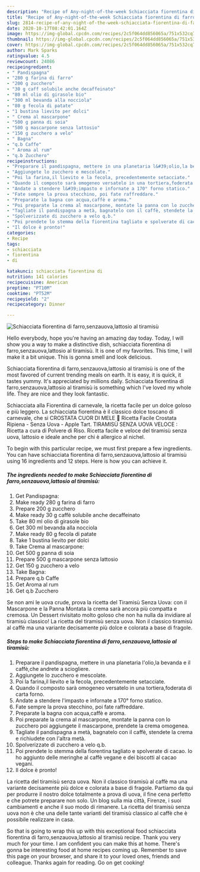 ```yaml
---
description: "Recipe of Any-night-of-the-week Schiacciata fiorentina di farro,senzauova,lattosio al tiramisù"
title: "Recipe of Any-night-of-the-week Schiacciata fiorentina di farro,senzauova,lattosio al tiramisù"
slug: 2814-recipe-of-any-night-of-the-week-schiacciata-fiorentina-di-farro-senzauova-lattosio-al-tiramisu
date: 2020-10-17T08:42:01.164Z
image: https://img-global.cpcdn.com/recipes/2c5f064dd856065a/751x532cq70/schiacciata-fiorentina-di-farrosenzauovalattosio-al-tiramisu-recipe-main-photo.jpg
thumbnail: https://img-global.cpcdn.com/recipes/2c5f064dd856065a/751x532cq70/schiacciata-fiorentina-di-farrosenzauovalattosio-al-tiramisu-recipe-main-photo.jpg
cover: https://img-global.cpcdn.com/recipes/2c5f064dd856065a/751x532cq70/schiacciata-fiorentina-di-farrosenzauovalattosio-al-tiramisu-recipe-main-photo.jpg
author: Mark Sparks
ratingvalue: 4.5
reviewcount: 24086
recipeingredient:
- " Pandispagna"
- "280 g farina di farro"
- "200 g zucchero"
- "30 g caff solubile anche decaffeinato"
- "80 ml olio di girasole bio"
- "300 ml bevanda alla nocciola"
- "80 g fecola di patate"
- "1 bustina lievito per dolci"
- " Crema al mascarpone"
- "500 g panna di soia"
- "500 g mascarpone senza lattosio"
- "150 g zucchero a velo"
- " Bagna"
- "q.b Caffe"
- " Aroma al rum"
- "q.b Zucchero"
recipeinstructions:
- "Preparare il pandispagna, mettere in una planetaria l&#39;olio,la bevanda e il caffè,che andrete a sciogliere."
- "Aggiungete lo zucchero e mescolate."
- "Poi la farina,il lievito e la fecola, precedentemente setacciate."
- "Quando il composto sarà omogeneo versatelo in una tortiera,foderata di carta forno."
- "Andate a stendere l&#39;impasto e infornate a 170° forno statico."
- "Fate sempre la prova stecchino, poi fate raffreddare."
- "Preparate la bagna con acqua,caffè e aroma."
- "Poi preparate la crema al mascarpone, montate la panna con lo zucchero poi aggiungete il mascarpone, prendete la crema omogenea."
- "Tagliate il pandispagna a metà, bagnatelo con il caffè, stendete la crema e richiudete con l&#39;altra metà."
- "Spolverizzate di zucchero a velo q.b."
- "Poi prendete lo stemma della fiorentina tagliato e spolverate di cacao. Io ho aggiunto delle meringhe al caffè vegane e dei biscotti al cacao vegani."
- "Il dolce è pronto!"
categories:
- Recipe
tags:
- schiacciata
- fiorentina
- di

katakunci: schiacciata fiorentina di 
nutrition: 141 calories
recipecuisine: American
preptime: "PT10M"
cooktime: "PT52M"
recipeyield: "2"
recipecategory: Dinner

---
```



![Schiacciata fiorentina di farro,senzauova,lattosio al tiramisù](https://img-global.cpcdn.com/recipes/2c5f064dd856065a/751x532cq70/schiacciata-fiorentina-di-farrosenzauovalattosio-al-tiramisu-recipe-main-photo.jpg)

Hello everybody, hope you're having an amazing day today. Today, I will show you a way to make a distinctive dish, schiacciata fiorentina di farro,senzauova,lattosio al tiramisù. It is one of my favorites. This time, I will make it a bit unique. This is gonna smell and look delicious.

Schiacciata fiorentina di farro,senzauova,lattosio al tiramisù is one of the most favored of current trending meals on earth. It is easy, it is quick, it tastes yummy. It's appreciated by millions daily. Schiacciata fiorentina di farro,senzauova,lattosio al tiramisù is something which I've loved my whole life. They are nice and they look fantastic.

Schiacciata alla Fiorentina di carnevale, la ricetta facile per un dolce goloso e più leggero. La schiacciata fiorentina è il classico dolce toscano di carnevale, che si CROSTATA CUOR DI MELE 🍎 Ricetta Facile Crostata Ripiena - Senza Uova - Apple Tart. TIRAMISÙ SENZA UOVA VELOCE : Ricetta a cura di Polvere di Riso. Ricetta facile e veloce del tiramisù senza uova, lattosio e ideale anche per chi è allergico al nichel.


To begin with this particular recipe, we must first prepare a few ingredients. You can have schiacciata fiorentina di farro,senzauova,lattosio al tiramisù using 16 ingredients and 12 steps. Here is how you can achieve it.

<!--inarticleads1-->

##### The ingredients needed to make Schiacciata fiorentina di farro,senzauova,lattosio al tiramisù:

1. Get  Pandispagna:
1. Make ready 280 g farina di farro
1. Prepare 200 g zucchero
1. Make ready 30 g caffè solubile anche decaffeinato
1. Take 80 ml olio di girasole bio
1. Get 300 ml bevanda alla nocciola
1. Make ready 80 g fecola di patate
1. Take 1 bustina lievito per dolci
1. Take  Crema al mascarpone:
1. Get 500 g panna di soia
1. Prepare 500 g mascarpone senza lattosio
1. Get 150 g zucchero a velo
1. Take  Bagna:
1. Prepare q.b Caffe
1. Get  Aroma al rum
1. Get q.b Zucchero


Se non ami le uova crude, prova la ricetta del Tiramisù Senza Uova: con il Mascarpone e la Panna Montata la crema sarà ancora più compatta e cremosa. Un Dessert rivisitato molto goloso che non ha nulla da invidiare al tiramisù classico! La ricetta del tiramisù senza uova. Non il classico tiramisù al caffè ma una variante decisamente più dolce e colorata a base di fragole. 

<!--inarticleads2-->

##### Steps to make Schiacciata fiorentina di farro,senzauova,lattosio al tiramisù:

1. Preparare il pandispagna, mettere in una planetaria l&#39;olio,la bevanda e il caffè,che andrete a sciogliere.
1. Aggiungete lo zucchero e mescolate.
1. Poi la farina,il lievito e la fecola, precedentemente setacciate.
1. Quando il composto sarà omogeneo versatelo in una tortiera,foderata di carta forno.
1. Andate a stendere l&#39;impasto e infornate a 170° forno statico.
1. Fate sempre la prova stecchino, poi fate raffreddare.
1. Preparate la bagna con acqua,caffè e aroma.
1. Poi preparate la crema al mascarpone, montate la panna con lo zucchero poi aggiungete il mascarpone, prendete la crema omogenea.
1. Tagliate il pandispagna a metà, bagnatelo con il caffè, stendete la crema e richiudete con l&#39;altra metà.
1. Spolverizzate di zucchero a velo q.b.
1. Poi prendete lo stemma della fiorentina tagliato e spolverate di cacao. Io ho aggiunto delle meringhe al caffè vegane e dei biscotti al cacao vegani.
1. Il dolce è pronto!


La ricetta del tiramisù senza uova. Non il classico tiramisù al caffè ma una variante decisamente più dolce e colorata a base di fragole. Partiamo da qui per produrre il nostro dolce totalmente a prova di uova, il fine cena perfetto e che potrete preparare non solo. Un blog sulla mia città, Firenze, i suoi cambiamenti e anche il suo modo di rimanere. La ricetta del tiramisù senza uova non è che una delle tante varianti del tiramisù classico al caffè che è possibile realizzare in casa. 

So that is going to wrap this up with this exceptional food schiacciata fiorentina di farro,senzauova,lattosio al tiramisù recipe. Thank you very much for your time. I am confident you can make this at home. There's gonna be interesting food at home recipes coming up. Remember to save this page on your browser, and share it to your loved ones, friends and colleague. Thanks again for reading. Go on get cooking!
